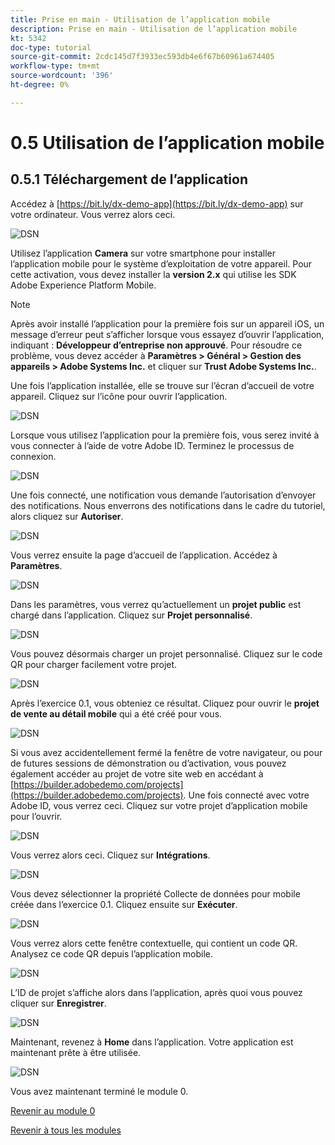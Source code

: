 ```yaml
---
title: Prise en main - Utilisation de l’application mobile
description: Prise en main - Utilisation de l’application mobile
kt: 5342
doc-type: tutorial
source-git-commit: 2cdc145d7f3933ec593db4e6f67b60961a674405
workflow-type: tm+mt
source-wordcount: '396'
ht-degree: 0%

---
```


# 0.5 Utilisation de l’application mobile

## 0.5.1 Téléchargement de l’application

Accédez à [https://bit.ly/dx-demo-app](https://bit.ly/dx-demo-app) sur votre ordinateur. Vous verrez alors ceci.

![DSN](./images/mobileapp.png)

Utilisez l’application **Camera** sur votre smartphone pour installer l’application mobile pour le système d’exploitation de votre appareil. Pour cette activation, vous devez installer la **version 2.x** qui utilise les SDK Adobe Experience Platform Mobile.

>[!NOTE]
>
>Après avoir installé l’application pour la première fois sur un appareil iOS, un message d’erreur peut s’afficher lorsque vous essayez d’ouvrir l’application, indiquant : **Développeur d’entreprise non approuvé**. Pour résoudre ce problème, vous devez accéder à **Paramètres > Général > Gestion des appareils > Adobe Systems Inc.** et cliquer sur **Trust Adobe Systems Inc.**.

Une fois l’application installée, elle se trouve sur l’écran d’accueil de votre appareil. Cliquez sur l’icône pour ouvrir l’application.

![DSN](./images/mobileappn1.png)

Lorsque vous utilisez l’application pour la première fois, vous serez invité à vous connecter à l’aide de votre Adobe ID. Terminez le processus de connexion.

![DSN](./images/mobileappn2.png)

Une fois connecté, une notification vous demande l’autorisation d’envoyer des notifications. Nous enverrons des notifications dans le cadre du tutoriel, alors cliquez sur **Autoriser**.

![DSN](./images/mobileappn3.png)

Vous verrez ensuite la page d’accueil de l’application. Accédez à **Paramètres**.

![DSN](./images/mobileappn4.png)

Dans les paramètres, vous verrez qu’actuellement un **projet public** est chargé dans l’application. Cliquez sur **Projet personnalisé**.

![DSN](./images/mobileappn5.png)

Vous pouvez désormais charger un projet personnalisé. Cliquez sur le code QR pour charger facilement votre projet.

![DSN](./images/mobileappn6.png)

Après l’exercice 0.1, vous obteniez ce résultat. Cliquez pour ouvrir le **projet de vente au détail mobile** qui a été créé pour vous.

![DSN](./images/dsn5b.png)

Si vous avez accidentellement fermé la fenêtre de votre navigateur, ou pour de futures sessions de démonstration ou d’activation, vous pouvez également accéder au projet de votre site web en accédant à [https://builder.adobedemo.com/projects](https://builder.adobedemo.com/projects). Une fois connecté avec votre Adobe ID, vous verrez ceci. Cliquez sur votre projet d’application mobile pour l’ouvrir.

![DSN](./images/web8a.png)

Vous verrez alors ceci. Cliquez sur **Intégrations**.

![DSN](./images/web8aa.png)

Vous devez sélectionner la propriété Collecte de données pour mobile créée dans l’exercice 0.1. Cliquez ensuite sur **Exécuter**.

![DSN](./images/web8b.png)

Vous verrez alors cette fenêtre contextuelle, qui contient un code QR. Analysez ce code QR depuis l’application mobile.

![DSN](./images/web8c.png)

L’ID de projet s’affiche alors dans l’application, après quoi vous pouvez cliquer sur **Enregistrer**.

![DSN](./images/mobileappn7.png)

Maintenant, revenez à **Home** dans l’application. Votre application est maintenant prête à être utilisée.

![DSN](./images/mobileappn8.png)

Vous avez maintenant terminé le module 0.

[Revenir au module 0](./getting-started.md)

[Revenir à tous les modules](./../../../overview.md)

